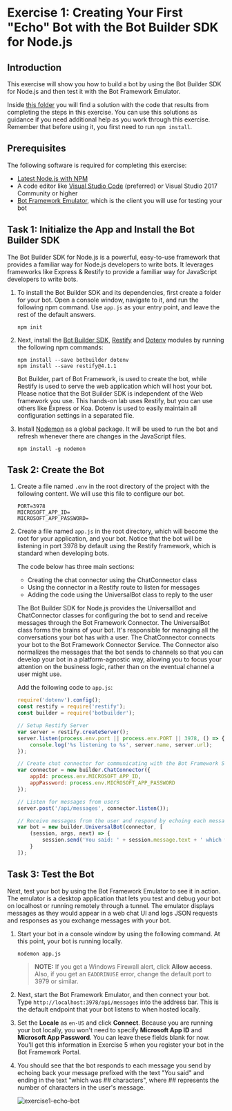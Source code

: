 # Exercise 1: Creating Your First "Echo" Bot with the Bot Builder SDK for Node.js

## Introduction

This exercise will show you how to build a bot by using the Bot Builder SDK for Node.js and then test it with the Bot Framework Emulator.

Inside [this folder](./exercise1-EchoBot) you will find a solution with the code that results from completing the steps in this exercise. You can use this solutions as guidance if you need additional help as you work through this exercise. Remember that before using it, you first need to run `npm install`.

## Prerequisites

The following software is required for completing this exercise:

* [Latest Node.js with NPM](https://nodejs.org/en/download)
* A code editor like [Visual Studio Code](https://code.visualstudio.com/download) (preferred) or Visual Studio 2017 Community or higher
* [Bot Framework Emulator](https://emulator.botframework.com), which is the client you will use for testing your bot

## Task 1: Initialize the App and Install the Bot Builder SDK

The Bot Builder SDK for Node.js is a powerful, easy-to-use framework that provides a familiar way for Node.js developers to write bots. It leverages frameworks like Express & Restify to provide a familiar way for JavaScript developers to write bots.

1. To install the Bot Builder SDK and its dependencies, first create a folder for your bot. Open a console window, navigate to it, and run the following npm command. Use `app.js` as your entry point, and leave the rest of the default answers.

    ```
    npm init
    ```

1. Next, install the [Bot Builder SDK](https://dev.botframework.com), [Restify](http://restify.com/) and [Dotenv](https://github.com/motdotla/dotenv) modules by running the following npm commands:

    ```
    npm install --save botbuilder dotenv
    npm install --save restify@4.1.1
    ```

    Bot Builder, part of Bot Framework, is used to create the bot, while Restify is used to serve the web application which will host your bot. Please notice that the Bot Builder SDK is independent of the Web framework you use. This hands-on lab uses Restify, but you can use others like Express or Koa. Dotenv is used to easily maintain all configuration settings in a separated file.

1. Install [Nodemon](https://nodemon.io/) as a global package. It will be used to run the bot and refresh whenever there are changes in the JavaScript files.

    ```
    npm install -g nodemon
    ```

## Task 2: Create the Bot

1. Create a file named `.env` in the root directory of the project with the following content. We will use this file to configure our bot.

    ```
    PORT=3978
    MICROSOFT_APP_ID=
    MICROSOFT_APP_PASSWORD=
    ```

1. Create a file named `app.js` in the root directory, which will become the root for your application, and your bot. Notice that the bot will be listening in port 3978 by default using the Restify framework, which is standard when developing bots.

    The code below has three main sections:
     * Creating the chat connector using the ChatConnector class
     * Using the connector in a Restify route to listen for messages
     * Adding the code using the UniversalBot class to reply to the user

    The Bot Builder SDK for Node.js provides the UniversalBot and ChatConnector classes for configuring the bot to send and receive messages through the Bot Framework Connector. The UniversalBot class forms the brains of your bot. It's responsible for managing all the conversations your bot has with a user. The ChatConnector connects your bot to the Bot Framework Connector Service. The Connector also normalizes the messages that the bot sends to channels so that you can develop your bot in a platform-agnostic way, allowing you to focus your attention on the business logic, rather than on the eventual channel a user might use.

    Add the following code to `app.js`:

    ``` javascript
    require('dotenv').config();
    const restify = require('restify');
    const builder = require('botbuilder');

    // Setup Restify Server
    var server = restify.createServer();
    server.listen(process.env.port || process.env.PORT || 3978, () => {
        console.log('%s listening to %s', server.name, server.url);
    });

    // Create chat connector for communicating with the Bot Framework Service
    var connector = new builder.ChatConnector({
        appId: process.env.MICROSOFT_APP_ID,
        appPassword: process.env.MICROSOFT_APP_PASSWORD
    });

    // Listen for messages from users
    server.post('/api/messages', connector.listen());

    // Receive messages from the user and respond by echoing each message back (prefixed with 'You said:')
    var bot = new builder.UniversalBot(connector, [
        (session, args, next) => {
            session.send('You said: ' + session.message.text + ' which was ' + session.message.text.length + ' characters');
        }
    ]);
    ```

## Task 3: Test the Bot

Next, test your bot by using the Bot Framework Emulator to see it in action. The emulator is a desktop application that lets you test and debug your bot on localhost or running remotely through a tunnel. The emulator displays messages as they would appear in a web chat UI and logs JSON requests and responses as you exchange messages with your bot.

1. Start your bot in a console window by using the following command. At this point, your bot is running locally.

    ```
    nodemon app.js
    ```

    > **NOTE:** If you get a Windows Firewall alert, click **Allow access**. Also, if you get an `EADDRINUSE` error, change the default port to 3979 or similar.

1. Next, start the Bot Framework Emulator, and then connect your bot. Type `http://localhost:3978/api/messages` into the address bar. This is the default endpoint that your bot listens to when hosted locally.

1. Set the **Locale** as `en-US` and click **Connect**. Because you are running your bot locally, you won't need to specify **Microsoft App ID** and **Microsoft App Password**. You can leave these fields blank for now. You'll get this information in Exercise 5 when you register your bot in the Bot Framework Portal.

1. You should see that the bot responds to each message you send by echoing back your message prefixed with the text "You said" and ending in the text "which was ## characters", where ## represents the number of characters in the user's message.

    ![exercise1-echo-bot](./images/exercise1-echo-bot.png)
